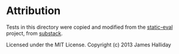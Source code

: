 # Attribution

Tests in this directory were copied and modified from the [static-eval](https://github.com/browserify/static-eval) project, from [substack](http://substack.net).

Licensed under the MIT License.
Copyright (c) 2013 James Halliday

